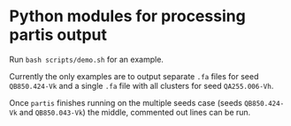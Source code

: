 # Python modules for processing partis output

Run `bash scripts/demo.sh` for an example.

Currently the only examples are to output separate `.fa` files for seed `QB850.424-Vk` and a single `.fa` file with all clusters for seed `QA255.006-Vh`.

Once `partis` finishes running on the multiple seeds case (seeds `QB850.424-Vk` and `QB850.043-Vk`) the middle, commented out lines can be run.
